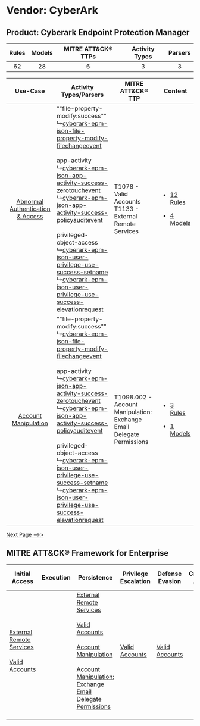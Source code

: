 Vendor: CyberArk
================
Product: Cyberark Endpoint Protection Manager
---------------------------------------------
| Rules | Models | MITRE ATT&CK® TTPs | Activity Types | Parsers |
|:-----:|:------:|:------------------:|:--------------:|:-------:|
|  62   |   28   |         6          |       3        |    3    |

|    Use-Case    | Activity Types/Parsers    | MITRE ATT&CK® TTP    | Content    |
|:----:| ---- | ---- | ---- |
| [Abnormal Authentication & Access](../../../UseCases/uc_abnormal_authentication_&_access.md) |  ""file-property-modify:success""<br> ↳[cyberark-epm-json-file-property-modify-filechangeevent](Ps/pC_cyberarkepmjsonfilepropertymodifyfilechangeevent.md)<br><br> app-activity<br> ↳[cyberark-epm-json-app-activity-success-zerotouchevent](Ps/pC_cyberarkepmjsonappactivitysuccesszerotouchevent.md)<br> ↳[cyberark-epm-json-app-activity-success-policyauditevent](Ps/pC_cyberarkepmjsonappactivitysuccesspolicyauditevent.md)<br><br> privileged-object-access<br> ↳[cyberark-epm-json-user-privilege-use-success-setname](Ps/pC_cyberarkepmjsonuserprivilegeusesuccesssetname.md)<br> ↳[cyberark-epm-json-user-privilege-use-success-elevationrequest](Ps/pC_cyberarkepmjsonuserprivilegeusesuccesselevationrequest.md)<br> | T1078 - Valid Accounts<br>T1133 - External Remote Services<br>    | [<ul><li>12 Rules</li></ul><ul><li>4 Models</li></ul>](RM/r_m_cyberark_cyberark_endpoint_protection_manager_Abnormal_Authentication_&_Access.md) |
|    [Account Manipulation](../../../UseCases/uc_account_manipulation.md)    |  ""file-property-modify:success""<br> ↳[cyberark-epm-json-file-property-modify-filechangeevent](Ps/pC_cyberarkepmjsonfilepropertymodifyfilechangeevent.md)<br><br> app-activity<br> ↳[cyberark-epm-json-app-activity-success-zerotouchevent](Ps/pC_cyberarkepmjsonappactivitysuccesszerotouchevent.md)<br> ↳[cyberark-epm-json-app-activity-success-policyauditevent](Ps/pC_cyberarkepmjsonappactivitysuccesspolicyauditevent.md)<br><br> privileged-object-access<br> ↳[cyberark-epm-json-user-privilege-use-success-setname](Ps/pC_cyberarkepmjsonuserprivilegeusesuccesssetname.md)<br> ↳[cyberark-epm-json-user-privilege-use-success-elevationrequest](Ps/pC_cyberarkepmjsonuserprivilegeusesuccesselevationrequest.md)<br> | T1098.002 - Account Manipulation: Exchange Email Delegate Permissions<br> | [<ul><li>3 Rules</li></ul><ul><li>1 Models</li></ul>](RM/r_m_cyberark_cyberark_endpoint_protection_manager_Account_Manipulation.md)    |
[Next Page -->>](2_ds_cyberark_cyberark_endpoint_protection_manager.md)

MITRE ATT&CK® Framework for Enterprise
--------------------------------------
| Initial Access                                                                                                                                   | Execution | Persistence                                                                                                                                                                                                                                                                                                                                 | Privilege Escalation                                                | Defense Evasion                                                     | Credential Access | Discovery | Lateral Movement | Collection                                                                                                                                                            | Command and Control                                                                                                                       | Exfiltration | Impact |
| ------------------------------------------------------------------------------------------------------------------------------------------------ | --------- | ------------------------------------------------------------------------------------------------------------------------------------------------------------------------------------------------------------------------------------------------------------------------------------------------------------------------------------------- | ------------------------------------------------------------------- | ------------------------------------------------------------------- | ----------------- | --------- | ---------------- | --------------------------------------------------------------------------------------------------------------------------------------------------------------------- | ----------------------------------------------------------------------------------------------------------------------------------------- | ------------ | ------ |
| [External Remote Services](https://attack.mitre.org/techniques/T1133)<br><br>[Valid Accounts](https://attack.mitre.org/techniques/T1078)<br><br> |           | [External Remote Services](https://attack.mitre.org/techniques/T1133)<br><br>[Valid Accounts](https://attack.mitre.org/techniques/T1078)<br><br>[Account Manipulation](https://attack.mitre.org/techniques/T1098)<br><br>[Account Manipulation: Exchange Email Delegate Permissions](https://attack.mitre.org/techniques/T1098/002)<br><br> | [Valid Accounts](https://attack.mitre.org/techniques/T1078)<br><br> | [Valid Accounts](https://attack.mitre.org/techniques/T1078)<br><br> |                   |           |                  | [Email Collection](https://attack.mitre.org/techniques/T1114)<br><br>[Email Collection: Email Forwarding Rule](https://attack.mitre.org/techniques/T1114/003)<br><br> | [Proxy: Multi-hop Proxy](https://attack.mitre.org/techniques/T1090/003)<br><br>[Proxy](https://attack.mitre.org/techniques/T1090)<br><br> |              |        |